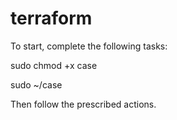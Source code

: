 # terraform
To start, complete the following tasks:

sudo chmod +x case

sudo ~/case

Then follow the prescribed actions.
